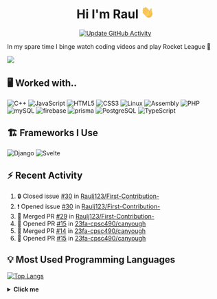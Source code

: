 <h1 align="center"> Hi I'm Raul <img src="https://raw.githubusercontent.com/ABSphreak/ABSphreak/master/gifs/Hi.gif" width="30px"> </h1>
<div align="center"> 
  
[![Update GitHub Activity](https://github.com/Raulj123/Raulj123/actions/workflows/github-activity.yml/badge.svg)](https://github.com/Raulj123/Raulj123/actions/workflows/github-activity.yml) 

</div>

In my spare time I binge watch coding videos and play Rocket League 🚙 


[![](https://visitcount.itsvg.in/api?id=Raulj123&label=Profile%20Views&color=0&icon=4&pretty=false)](https://visitcount.itsvg.in)

##  🖥️ Worked with.. 
![C++](https://img.shields.io/badge/c++-%2300599C.svg?style=for-the-badge&logo=c%2B%2B&logoColor=white) 
![JavaScript](https://img.shields.io/badge/javascript-%23323330.svg?style=for-the-badge&logo=javascript&logoColor=%23F7DF1E) 
![HTML5](https://img.shields.io/badge/html5-%23E34F26.svg?style=for-the-badge&logo=html5&logoColor=white) 
![CSS3](https://img.shields.io/badge/css3-%231572B6.svg?style=for-the-badge&logo=css3&logoColor=white) 
![Linux](https://img.shields.io/badge/Linux-FCC624?style=for-the-badge&logo=linux&logoColor=black) 
![Assembly](https://img.shields.io/badge/Assembly-%237FFF00.svg?style=for-the-badge&) 
![PHP](https://img.shields.io/badge/php-%23323330.svg?style=for-the-badge&logo=php&logoColor=%23F7RF1E) 
![mySQL](https://img.shields.io/badge/mySQL-%23323330.svg?style=for-the-badge&logo=mySQL&logoColor=%23F7PF1E) 
![firebase](https://img.shields.io/badge/firebase-%2300599C.svg?style=for-the-badge&logo=firebase&logoColor=white) 
![prisma](https://img.shields.io/badge/prisma-%2300999C.svg?style=for-the-badge&logo=prisma&logoColor=white) 
![PostgreSQL](https://img.shields.io/badge/postgresql-%2300999C.svg?style=for-the-badge&logo=postgresql&logoColor=white) 
![TypeScript](https://img.shields.io/badge/typescript-%23323330.svg?style=for-the-badge&logo=typescript&logoColor=blue) 

## 🏗️ Frameworks I Use
![Django](https://img.shields.io/badge/django-%23092E20.svg?style=for-the-badge&logo=django&logoColor=white)
![Svelte](https://img.shields.io/badge/svelte-%23E34F26.svg?style=for-the-badge&logo=svelte&logoColor=white)


## :zap: Recent Activity 
<!--START_SECTION:activity-->
1. 🔒 Closed issue [#30](https://github.com/Raulj123/First-Contribution-/issues/30) in [Raulj123/First-Contribution-](https://github.com/Raulj123/First-Contribution-)
2. ❗ Opened issue [#30](https://github.com/Raulj123/First-Contribution-/issues/30) in [Raulj123/First-Contribution-](https://github.com/Raulj123/First-Contribution-)
3. 🎉 Merged PR [#29](https://github.com/Raulj123/First-Contribution-/pull/29) in [Raulj123/First-Contribution-](https://github.com/Raulj123/First-Contribution-)
4. 💪 Opened PR [#15](https://github.com/23fa-cpsc490/canyough/pull/15) in [23fa-cpsc490/canyough](https://github.com/23fa-cpsc490/canyough)
5. 🎉 Merged PR [#14](https://github.com/23fa-cpsc490/canyough/pull/14) in [23fa-cpsc490/canyough](https://github.com/23fa-cpsc490/canyough)
6. 💪 Opened PR [#15](https://github.com/23fa-cpsc490/canyough/pull/15) in [23fa-cpsc490/canyough](https://github.com/23fa-cpsc490/canyough)
<!--END_SECTION:activity-->

## 💡 Most Used Programming Languages 
[![Top Langs](https://github-readme-stats.vercel.app/api/top-langs/?username=Raulj123&layout=compact&theme=dark)](https://github.com/Raulj123/github-readme-stats)

<details>
<summary><b>Click me </b></summary>
<b>Aot > any other anime</b> 
  
![Aot better](https://daily49er.com/wp-content/uploads/2013/09/attack-on-titan.jpg)<br>

</details>
